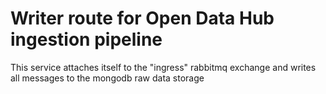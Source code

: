 <!-- 
SPDX-FileCopyrightText: NOI Techpark <digital@noi.bz.it>

SPDX-License-Identifier: CC0-1.0 
-->


# Writer route for Open Data Hub ingestion pipeline
This service attaches itself to the "ingress" rabbitmq exchange and writes all messages to the mongodb raw data storage

